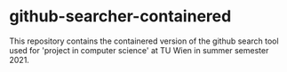 # github-searcher-containered

This repository contains the containered version of the github search tool used for 'project in computer science' at TU Wien in summer semester 2021. 
